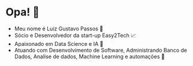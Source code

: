 # Opa! 🤗

- Meu nome é Luiz Gustavo Passos 🎵
- Sócio e Desenvolvedor da start-up Easy2Tech 📈
- Apaixonado em Data Science e IA 🤖
- Atuando com Desenvolvimento de Software, Administrando Banco de Dados, Analise de dados, Machine Learning e automações 🧾


